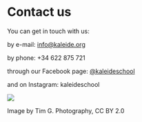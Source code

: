 # Contact us

You can get in touch with us:

by e-mail: [info@kaleide.org](mailto:info@kaleide.org)

by phone: +34 622 875 721

through our Facebook page: [@kaleideschool](https://www.facebook.com/kaleideschool/)​

and on Instagram: kaleideschool

![](https://gblobscdn.gitbook.com/assets%2F-M2sbxMqqzvRCDr\_DkY9%2F-M4NmdmJomPi9rRdo39f%2F-M4NnCR261MYCDOUT3UH%2FTim%20G.%20Photography\_CC%20BY%202.0.jpg?alt=media\&token=511d083e-d96f-496f-bd1c-51c1317f3808)

Image by Tim G. Photography, CC BY 2.0

